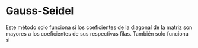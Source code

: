 

# Gauss-Seidel
 
Este método solo funciona si los coeficientes de la diagonal de la matriz son mayores a los coeficientes de sus respectivas filas. También solo funciona si 


<!--stackedit_data:
eyJoaXN0b3J5IjpbLTE1MDY2ODYzMzldfQ==
-->